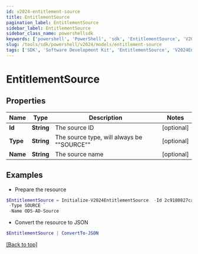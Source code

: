 ```yaml
---
id: v2024-entitlement-source
title: EntitlementSource
pagination_label: EntitlementSource
sidebar_label: EntitlementSource
sidebar_class_name: powershellsdk
keywords: ['powershell', 'PowerShell', 'sdk', 'EntitlementSource', 'V2024EntitlementSource'] 
slug: /tools/sdk/powershell/v2024/models/entitlement-source
tags: ['SDK', 'Software Development Kit', 'EntitlementSource', 'V2024EntitlementSource']
---
```



# EntitlementSource

## Properties

Name | Type | Description | Notes
------------ | ------------- | ------------- | -------------
**Id** | **String** | The source ID | [optional] 
**Type** | **String** | The source type, will always be ""SOURCE"" | [optional] 
**Name** | **String** | The source name | [optional] 

## Examples

- Prepare the resource
```powershell
$EntitlementSource = Initialize-V2024EntitlementSource  -Id 2c9180827ca885d7017ca8ce28a000eb `
 -Type SOURCE `
 -Name ODS-AD-Source
```

- Convert the resource to JSON
```powershell
$EntitlementSource | ConvertTo-JSON
```


[[Back to top]](#) 

